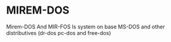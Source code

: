 # MIREM-DOS
Mirem-DOS And MIR-FOS
Is system on base MS-DOS and other distributives
(dr-dos pc-dos and free-dos)
